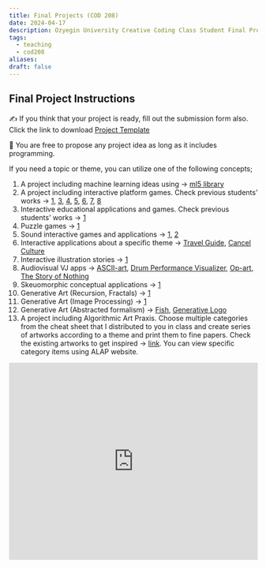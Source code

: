 ```yaml
---
title: Final Projects (COD 208)
date: 2024-04-17
description: Ozyegin University Creative Coding Class Student Final Project Instructions
tags:
  - teaching
  - cod208
aliases: 
draft: false
---
```

## Final Project Instructions
✍️ If you think that your project is ready, fill out the submission form also. Click the link to download [Project Template](COD208-Project%20Template.docx)

🧠 You are free to propose any project idea as long as it includes programming. 

If you need a topic or theme, you can utilize one of the following concepts;
1. A project including machine learning ideas using → [ml5 library](https://ml5js.org/community/) 
2. A project including interactive platform games. Check previous students’ works → [1](https://youtu.be/2-yNuso1X60?si=m8G2TjMhKRzbFtjG), [3](https://youtu.be/1wn6V5YheH0?si=fS63lD9hldYp2DTg), [4](https://youtu.be/6S3pfdNX6Ic?si=g__dyO-aTq6xyUeS), [5](https://youtu.be/uoxfz_VDW8k?si=JFwFxmHXobj5PBuD), [6](https://youtu.be/KXWV60toNls?si=usisEuFszISmCX0j), [7](https://youtu.be/_aTI0iXwlKY?si=3kRhqMlR6K_XUQMk), [8](https://youtu.be/dLC-OlwX4uQ?si=1GqTE1BAqf1xzwMG)
3. Interactive educational applications and games. Check previous students’ works → [1](https://youtu.be/7CFwzVjRJ8c?si=aIGnoZDaKuhaMmgO)
4. Puzzle games → [1](https://youtu.be/LKxFQc5UQmQ?si=7aOG9ZxDmoEVhWU9)
5. Sound interactive games and applications → [1](https://youtu.be/0n8UBVIDWBI?si=Hru5zYsUwh81skqZ), [2](https://youtu.be/KzduO1aqbq8?si=Gr_YKhCLqUNZhVB5)
6. Interactive applications about a specific theme → [Travel Guide](https://youtu.be/Sb1cD9rKpq0?si=15VGKoPdc16DHwBA), [Cancel Culture](https://youtu.be/1Uo1cRhzrvU?si=tWvmq9JqJwBKWVzc)
7. Interactive illustration stories → [1](https://youtu.be/CjQd5ElNJ0I?si=TUmPg-LA5W4nHzkV)
8. Audiovisual VJ apps → [ASCII-art](https://youtu.be/6graAekLCXY?si=7_xwvgfwdqG2vsZf), [Drum Performance Visualizer](https://youtu.be/KbOobb4JS6I?si=_c5ByXL0hXMCjh4O), [Op-art](https://www.youtube.com/watch?v=MgMwV4yS0Xg&list=PLvcJjvBzWDXan8ZkLsE5gYtNX9AhjQNW-&index=2&t=33s), [The Story of Nothing](https://www.youtube.com/watch?v=E68__n-touk&list=PLvcJjvBzWDXajuij3LYytZuwcNjfvKwh-&index=2)
9. Skeuomorphic conceptual applications → [1](https://youtu.be/RmVb9Zwyfvo?si=CN06quDjg0Sf7WBD)
10. Generative Art (Recursion, Fractals) → [1](https://youtu.be/aWZzg2yD5e8?si=jsWNrqpHHRc2fbmw)
11. Generative Art (Image Processing) → [1](https://youtu.be/wCpvdvmlqVs?si=lPtpk6QzQyz20Kjf)
12. Generative Art (Abstracted formalism) → [Fish](https://youtu.be/sDe83WXMkP8?si=FuZzzLOJz2WjfbSk), [Generative Logo](https://youtu.be/jBGm0xtxI1Y?si=eu5HLu_JRoqnF8mx)
13. A project including Algorithmic Art Praxis. Choose multiple categories from the cheat sheet that I distributed to you in class and create series of artworks according to a theme and print them to fine papers. Check the existing artworks to get inspired → [link](https://alptugan.notion.site/0025088dd8be4eafad7826c90260dc59?v=e8195072f5ec42f4b9f39a70b64b429d). You can view specific category items using ALAP website.
   <iframe width="100%" height="400" src="https://www.youtube.com/embed/UWWDdKc2xko?si=etg3eW36B-qDyvih" title="YouTube video player" frameborder="0" allow="accelerometer; autoplay; clipboard-write; encrypted-media; gyroscope; picture-in-picture; web-share" referrerpolicy="strict-origin-when-cross-origin" allowfullscreen></iframe>
   